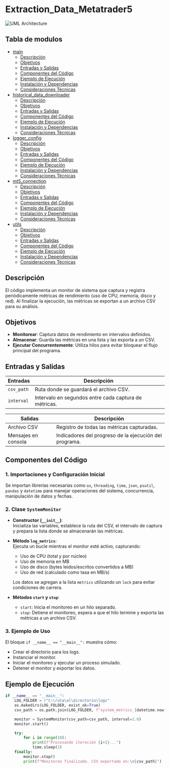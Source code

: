 # Extraction_Data_Metatrader5

![UML Architecture](./uml_architecture.png)

## Tabla de modulos

- [main](#descripción)
  - [Descripción](#descripción)
  - [Objetivos](#objetivos)
  - [Entradas y Salidas](#entradas-y-salidas)
  - [Componentes del Código](#componentes-del-código)
  - [Ejemplo de Ejecución](#ejemplo-de-ejecución)
  - [Instalación y Dependencias](#instalación-y-dependencias)
  - [Consideraciones Técnicas](#consideraciones-técnicas)
- [historical_data_downloader](#objetivos)
  - [Descripción](#descripción)
  - [Objetivos](#objetivos)
  - [Entradas y Salidas](#entradas-y-salidas)
  - [Componentes del Código](#componentes-del-código)
  - [Ejemplo de Ejecución](#ejemplo-de-ejecución)
  - [Instalación y Dependencias](#instalación-y-dependencias)
  - [Consideraciones Técnicas](#consideraciones-técnicas)
- [logger_config](#entradas-y-salidas)
  - [Descripción](#descripción)
  - [Objetivos](#objetivos)
  - [Entradas y Salidas](#entradas-y-salidas)
  - [Componentes del Código](#componentes-del-código)
  - [Ejemplo de Ejecución](#ejemplo-de-ejecución)
  - [Instalación y Dependencias](#instalación-y-dependencias)
  - [Consideraciones Técnicas](#consideraciones-técnicas)
- [mt5_connection](#componentes-del-código)
  - [Descripción](#descripción)
  - [Objetivos](#objetivos)
  - [Entradas y Salidas](#entradas-y-salidas)
  - [Componentes del Código](#componentes-del-código)
  - [Ejemplo de Ejecución](#ejemplo-de-ejecución)
  - [Instalación y Dependencias](#instalación-y-dependencias)
  - [Consideraciones Técnicas](#consideraciones-técnicas)
- [utils](#ejemplo-de-ejecución)
  - [Descripción](#descripción)
  - [Objetivos](#objetivos)
  - [Entradas y Salidas](#entradas-y-salidas)
  - [Componentes del Código](#componentes-del-código)
  - [Ejemplo de Ejecución](#ejemplo-de-ejecución)
  - [Instalación y Dependencias](#instalación-y-dependencias)
  - [Consideraciones Técnicas](#consideraciones-técnicas)


## Descripción
El código implementa un monitor de sistema que captura y registra periódicamente métricas de rendimiento (uso de CPU, memoria, disco y red). Al finalizar la ejecución, las métricas se exportan a un archivo CSV para su análisis.

## Objetivos
- **Monitorear**: Captura datos de rendimiento en intervalos definidos.
- **Almacenar**: Guarda las métricas en una lista y las exporta a un CSV.
- **Ejecutar Concurrentemente**: Utiliza hilos para evitar bloquear el flujo principal del programa.

## Entradas y Salidas

| **Entradas**  | **Descripción**                                            |
|---------------|------------------------------------------------------------|
| `csv_path`    | Ruta donde se guardará el archivo CSV.                     |
| `interval`    | Intervalo en segundos entre cada captura de métricas.      |

| **Salidas**           | **Descripción**                                              |
|-----------------------|--------------------------------------------------------------|
| Archivo CSV           | Registro de todas las métricas capturadas.                   |
| Mensajes en consola   | Indicadores del progreso de la ejecución del programa.       |

## Componentes del Código

### 1. Importaciones y Configuración Inicial
Se importan librerías necesarias como `os`, `threading`, `time`, `json`, `psutil`, `pandas` y `datetime` para manejar operaciones del sistema, concurrencia, manipulación de datos y fechas.

### 2. Clase `SystemMonitor`
- **Constructor (`__init__`)**:  
  Inicializa las variables, establece la ruta del CSV, el intervalo de captura y prepara la lista donde se almacenarán las métricas.
  
- **Método `log_metrics`**:  
  Ejecuta un bucle mientras el monitor esté activo, capturando:
  - Uso de CPU (total y por núcleo)
  - Uso de memoria en MB
  - Uso de disco (bytes leídos/escritos convertidos a MB)
  - Uso de red (calculado como tasa en MB/s)
  
  Los datos se agregan a la lista `metrics` utilizando un `lock` para evitar condiciones de carrera.

- **Métodos `start` y `stop`**:  
  - `start`: Inicia el monitoreo en un hilo separado.
  - `stop`: Detiene el monitoreo, espera a que el hilo termine y exporta las métricas a un archivo CSV.

### 3. Ejemplo de Uso
El bloque `if __name__ == "__main__":` muestra cómo:
- Crear el directorio para los logs.
- Instanciar el monitor.
- Iniciar el monitoreo y ejecutar un proceso simulado.
- Detener el monitor y exportar los datos.

## Ejemplo de Ejecución
```python
if __name__ == "__main__":
    LOG_FOLDER = r"C:\ruta\al\directorio\logs"
    os.makedirs(LOG_FOLDER, exist_ok=True)
    csv_path = os.path.join(LOG_FOLDER, f"system_metrics_{datetime.now().strftime('%Y%m%d_%H%M%S')}.csv")

    monitor = SystemMonitor(csv_path=csv_path, interval=2.0)
    monitor.start()

    try:
        for i in range(10):
            print(f"Procesando iteración {i+1}...")
            time.sleep(2)
    finally:
        monitor.stop()
        print(f"Monitoreo finalizado. CSV exportado en:\n{csv_path}")
